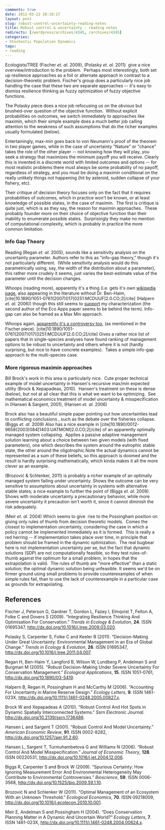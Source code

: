 ```yaml
---
comments: true
date: 2012-03-22 18:19:17
layout: post
slug: robust-control-uncertainty-reading-notes
title: Robust control & uncertainty - reading notes
redirects: [/wordpress/archives/4345, /archives/4345]
categories:
- Stochastic Population Dynamics
tags:
- reading
---
```


Ecologists/TREE (Fischer _et. al._ 2009), (Polasky _et. al._ 2011)  give a nice overview/introduction to the problem.  Perhaps most interestingly, both set up resilience approaches as a foil or alternate approach in contrast to a decision-theoretic problem. Fischer's group does a particularly nice job handling the case that these two are separate approaches -- it's easy to dismiss resilience thinking as fuzzy optimization of fuzzy objective functions.

The Polasky piece does a nice job refocusing us on the obvious but brushed-over question of the objective function.  Without explicit probabilities on outcomes, we switch immediately to approaches like maximin, which their simple example does a much better job calling attention to the weakness of such assumptions that do the richer examples usually formulated (below).

Entertainingly, max-min goes back to von Neumann's proof of the theorem in two player games, while in the case of uncertainty "Nature" or "chance" takes the role of the other player -- not knowing how they will play, you seek a strategy that maximizes the minimum payoff you will receive. Clearly this is invented in a discrete world with limited outcomes and options -- for most realistic problems there must always be some probability of no payoff, regardless of strategy, and you must be doing a maximin conditional on the really unlikely things not happening (hit by asteroid, sudden collapse of your fishery, etc).

Their critique of decision theory focuses only on the fact that it requires probabilities of outcomes, which in practice won't be known, or at least knowledge of possible states, in the case of maximin.  The first is critique is quite just, which is as they say, the reason for maximin approaches.  These probably founder more on their choice of objective function than their inability to enumerate possible states.  Surprisingly they make no mention of computational complexity, which is probably in practice the more common limitation.



### Info Gap Theory


Reading (Regan _et. al._ 2005), sounds like a sensitivity analysis on the uncertainty parameter. Authors refer to this as "info-gap theory," though it's not particularly different.  (While sensitivity analysis would do this parametrically using, say, the width of the distribution about a parameter), this rather more crudely it seems, just varies the best-estimate value of the parameter until the decision changes.

Whoops (reading more), apparently it's a thing (i.e. gets it's own [wikipedia page](http://en.wikipedia.org/wiki/Info-gap_decision_theory), also appearing in the literature without Dr. Ben-Haim, [cite]10.1890/1051-0761(2007)017[0251:MCDUUF]2.0.CO;2[/cite] (Halpern _et. al._ 2006)) though this still seems to [support](http://en.wikipedia.org/wiki/Info-gap_decision_theory#Alternatives) my characterization (the second author of the Eco Apps paper seems to be behind the term). Info-gap can also be framed as a Max Min approach.

Whoops again, [apparently it's a controversy too](http://info-gap.moshe-online.com/), (as mentioned in the Fischer piece).
[cite]10.1890/1051-0761(2007)017[0251:MCDUUF]2.0.CO;2[/cite] Gives a rather nice list of papers that in single-species analyses have found ranking of management options to be robust to uncertainty and others where it is not (hardly surprising, but nice to have concrete examples).  Takes a simple info-gap approach to the multi-species case.



### More rigorous maximin approaches


Bill Brock's work in this area is particularly nice.  Cute proper technical example of model uncertainty in Hansen's recursive max/min expected utility (Brock & Xepapadeas, 2010).  Hansen's treatment on these is dense (below), but not at all clear that this is what we want to be optimizing.  See mathematical economics treatment of model uncertainty & misspecification in (Hansen & Sargent, 2001), (Hansen _et. al._ 2006)

Brock also has a beautiful simple paper pointing out how uncertainties lead to conflicting conclusions , such as the debate over the fisheries collapse.  (Biggs _et. al._ 2009)
Also has a nice example in [cite]10.1890/0012-9658(2003)084[1403:UATMOM]2.0.CO;2[/cite] of an apparently optimally managed system collapsing.  Applies a passive adaptive management solution learning about a choice between two given models (with fixed parameters), one which describes the system around the eutrophic stable state, the other around the oligotrophic.Note the actual dynamics cannot be represented as a sum of these beliefs, so this approach is doomed and the result is hardly surprising mathematically, which kinda makes it all the more clever as an example.

(Brozović & Schlenker, 2011) is probably a richer example of an optimally managed system failing under uncertainty.  Shows the outcome can be very sensitive to assumptions about uncertainty in systems with alternative stable states; a nice example to further the point of  (Biggs _et. al._ 2009).  Shows with moderate uncertainty a precautionary behavior, while more severe uncertainty it precaution isn't worth it, since it cannot diminish the risk adequately.  

(Meir _et. al._ 2004) Which seems to give  rise to the Possingham position on giving only rules of thumb from decision theoretic models.  Comes the closest to implementation uncertainty, considering the case in which a policy cannot be implemented immediately as it is formed.  This is really a red herring -- if implementation takes place over time, in principle that problem should be framed in the dynamic optimization.  The real bugbear here is not implementation uncertainty per se, but the fact that dynamic solutions (SDP) are not computationally feasible, so they test rules-of-thumb against the optimum for a small problem, in hopes that the extrapolation is valid.  The rules of thumb are "more effective" than a static solution; the optimal dynamic solution being unfeasible. It seems we'd be on firmer ground using small problems to provide counterexamples of when simple rules fail, than to use the lack of counterexample in a particular case as grounds for extrapolating.
## References

<p>Fischer J, Peterson G, Gardner T, Gordon L, Fazey I, Elmqvist T, Felton A, Folke C and Dovers S (2009).
&ldquo;Integrating Resilience Thinking And Optimisation For Conservation.&rdquo;
<EM>Trends in Ecology &amp; Evolution</EM>, <B>24</B>.
ISSN 01695347, <a href="http://dx.doi.org/10.1016/j.tree.2009.03.020">http://dx.doi.org/10.1016/j.tree.2009.03.020</a>.
<p>Polasky S, Carpenter S, Folke C and Keeler B (2011).
&ldquo;Decision-Making Under Great Uncertainty: Environmental Management in an Era of Global Change.&rdquo;
<EM>Trends in Ecology &amp; Evolution</EM>, <B>26</B>.
ISSN 01695347, <a href="http://dx.doi.org/10.1016/j.tree.2011.04.007">http://dx.doi.org/10.1016/j.tree.2011.04.007</a>.
<p>Regan H, Ben-Haim Y, Langford B, Wilson W, Lundberg P, Andelman S and Burgman M (2005).
&ldquo;Robust Decision-Making Under Severe Uncertainty For Conservation Management.&rdquo;
<EM>Ecological Applications</EM>, <B>15</B>.
ISSN 1051-0761, <a href="http://dx.doi.org/10.1890/03-5419">http://dx.doi.org/10.1890/03-5419</a>.
<p>Halpern B, Regan H, Possingham H and McCarthy M (2006).
&ldquo;Accounting For Uncertainty in Marine Reserve Design.&rdquo;
<EM>Ecology Letters</EM>, <B>9</B>.
ISSN 1461-023X, <a href="http://dx.doi.org/10.1111/j.1461-0248.2005.00827.x">http://dx.doi.org/10.1111/j.1461-0248.2005.00827.x</a>.
<p>Brock W and Xepapadeas A (2010).
&ldquo;Robust Control And Hot Spots in Dynamic Spatially Interconnected Systems.&rdquo;
<EM>Ssrn Electronic Journal</EM>.
<a href="http://dx.doi.org/10.2139/ssrn.1736486">http://dx.doi.org/10.2139/ssrn.1736486</a>.
<p>Hansen L and Sargent T (2001).
&ldquo;Robust Control And Model Uncertainty.&rdquo;
<EM>American Economic Review</EM>, <B>91</B>.
ISSN 0002-8282, <a href="http://dx.doi.org/10.1257/aer.91.2.60">http://dx.doi.org/10.1257/aer.91.2.60</a>.
<p>Hansen L, Sargent T, Turmuhambetova G and Williams N (2006).
&ldquo;Robust Control And Model Misspecification.&rdquo;
<EM>Journal of Economic Theory</EM>, <B>128</B>.
ISSN 00220531, <a href="http://dx.doi.org/10.1016/j.jet.2004.12.006">http://dx.doi.org/10.1016/j.jet.2004.12.006</a>.
<p>Biggs R, Carpenter S and Brock W (2009).
&ldquo;Spurious Certainty: How Ignoring Measurement Error And Environmental Heterogeneity May Contribute to Environmental Controversies.&rdquo;
<EM>Bioscience</EM>, <B>59</B>.
ISSN 0006-3568, <a href="http://dx.doi.org/10.1525/bio.2009.59.1.10">http://dx.doi.org/10.1525/bio.2009.59.1.10</a>.
<p>Brozović N and Schlenker W (2011).
&ldquo;Optimal Management of an Ecosystem With an Unknown Threshold.&rdquo;
<EM>Ecological Economics</EM>, <B>70</B>.
ISSN 09218009, <a href="http://dx.doi.org/10.1016/j.ecolecon.2010.10.001">http://dx.doi.org/10.1016/j.ecolecon.2010.10.001</a>.
<p>Meir E, Andelman S and Possingham H (2004).
&ldquo;Does Conservation Planning Matter in A Dynamic And Uncertain World?&rdquo;
<EM>Ecology Letters</EM>, <B>7</B>.
ISSN 1461-023X, <a href="http://dx.doi.org/10.1111/j.1461-0248.2004.00624.x">http://dx.doi.org/10.1111/j.1461-0248.2004.00624.x</a>.
